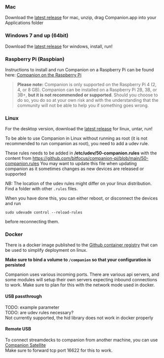 ### Mac

Download the [latest release](https://github.com/bitfocus/companion/releases) for mac, unzip, drag Companion.app into your Applications folder

### Windows 7 and up (64bit)

Download the [latest release](https://github.com/bitfocus/companion/releases) for windows, install, run!

### Raspberry Pi (Raspbian)

Instructions to install and run Companion on a Raspberry Pi can be found here: [Companion on the Raspberry Pi](https://github.com/bitfocus/companion/wiki/Companion-on-the-Raspberry-Pi)

> **Please note:** Companion is only supported on the Raspberry Pi 4 (2, 4, or 8 GB). Companion can be installed on a Raspberry Pi 2B, 3B, or 3B+, **but it is not recommended or supported**. Should you choose to do so, you do so at your own risk and with the understanding that the community will not be able to help you if something goes wrong.

### Linux

For the desktop version, download the [latest release](https://github.com/bitfocus/companion/releases) for linux, untar, run!

To be able to use Companion in Linux without running as root (it is not recommended to run companion as root), you need to add a udev rule.

These rules needs to be added in **/etc/udev/50-companion.rules** with the content from https://github.com/bitfocus/companion-pi/blob/main/50-companion.rules
You may want to update this file when updating companion as it sometimes changes as new devices are released or supported

_NB:_ The location of the udev rules might differ on your linux distribution. Find a folder with other `.rules` files.

When you have done this, you can either reboot, or disconnect the devices and run

```
sudo udevadm control --reload-rules
```

before reconnecting them.

### Docker

There is a docker image published to the [Github container registry](https://github.com/bitfocus/companion/pkgs/container/companion%2Fcompanion) that can be used to simplify deployment on linux.

**Make sure to bind a volume to `/companion` so that your configuration is persisted**

Companion uses various incoming ports. There are various api servers, and some modules will setup their own servers expecting inbound connections to work. Make sure to plan for this with the network mode used in docker.

#### USB passthrough
TODO: example parameter  
TODO: are udev rules necessary?  
Not currently supported, the hid library does not work in docker properly

#### Remote USB
To connect streamdecks to companion from another machine, you can use [Companion Satellite](https://github.com/bitfocus/companion-satellite)  
Make sure to forward tcp port 16622 for this to work.
